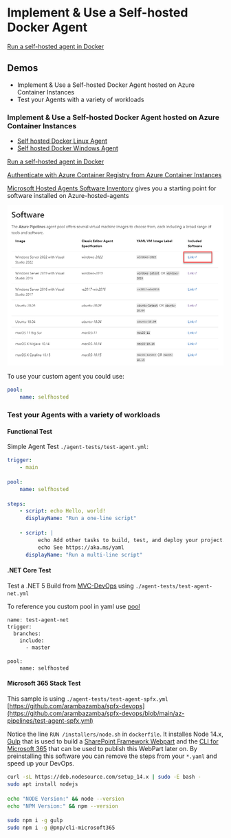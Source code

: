# Implement & Use a Self-hosted Docker Agent

[Run a self-hosted agent in Docker](https://docs.microsoft.com/en-us/azure/devops/pipelines/agents/docker?view=azure-devops)

## Demos

- Implement & Use a Self-hosted Docker Agent hosted on Azure Container Instances
- Test your Agents with a variety of workloads

### Implement & Use a Self-hosted Docker Agent hosted on Azure Container Instances

- [Self hosted Docker Linux Agent](./linux-agent)
- [Self hosted Docker Windows Agent](./win-agent)

[Run a self-hosted agent in Docker](https://docs.microsoft.com/en-us/azure/devops/pipelines/agents/docker?view=azure-devops)

[Authenticate with Azure Container Registry from Azure Container Instances](https://docs.microsoft.com/en-us/azure/container-registry/container-registry-auth-aci)

[Microsoft Hosted Agents Software Inventory](https://docs.microsoft.com/en-us/azure/devops/pipelines/agents/hosted?view=azure-devops&tabs=yaml) gives you a starting point for software installed on Azure-hosted-agents

![inventory](_images/inventory.png)

To use your custom agent you could use:

```yaml
pool:
    name: selfhosted
```

### Test your Agents with a variety of workloads

#### Functional Test

Simple Agent Test `./agent-tests/test-agent.yml`:

```yaml
trigger:
    - main

pool:
    name: selfhosted

steps:
    - script: echo Hello, world!
      displayName: "Run a one-line script"

    - script: |
          echo Add other tasks to build, test, and deploy your project.
          echo See https://aka.ms/yaml
      displayName: "Run a multi-line script"
```

#### .NET Core Test

Test a .NET 5 Build from [MVC-DevOps](https://github.com/arambazamba/mvc-devops) using `./agent-tests/test-agent-net.yml`

To reference you custom pool in yaml use [pool](https://docs.microsoft.com/en-us/azure/devops/pipelines/agents/pools-queues?view=azure-devops&tabs=yaml%2Cbrowser#choosing-a-pool-and-agent-in-your-pipeline)

```
name: test-agent-net
trigger:
  branches:
    include:
      - master

pool:
    name: selfhosted
```

#### Microsoft 365 Stack Test

This sample is using `./agent-tests/test-agent-spfx.yml` [https://github.com/arambazamba/spfx-devops](https://github.com/arambazamba/spfx-devops/blob/main/az-pipelines/test-agent-spfx.yml)

Notice the line `RUN /installers/node.sh` in `dockerfile`. It installes Node 14.x, [Gulp](https://gulpjs.com/) that is used to build a [SharePoint Framework Webpart](https://docs.microsoft.com/en-us/sharepoint/dev/spfx/sharepoint-framework-overview) and the [CLI for Microsoft 365](https://pnp.github.io/cli-microsoft365/) that can be used to publish this WebPart later on. By preinstalling this software you can remove the steps from your `*.yaml` and speed up your DevOps.

```bash
curl -sL https://deb.nodesource.com/setup_14.x | sudo -E bash -
sudo apt install nodejs

echo "NODE Version:" && node --version
echo "NPM Version:" && npm --version

sudo npm i -g gulp
sudo npm i -g @pnp/cli-microsoft365
```
